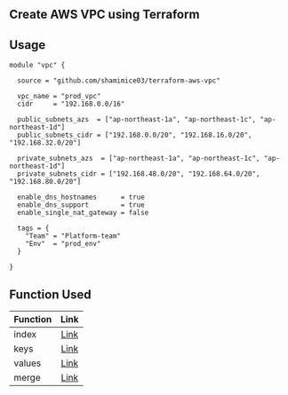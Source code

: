 ## Create AWS VPC using Terraform

## Usage
```
module "vpc" {

  source = "github.com/shamimice03/terraform-aws-vpc"

  vpc_name = "prod_vpc"
  cidr     = "192.168.0.0/16"

  public_subnets_azs  = ["ap-northeast-1a", "ap-northeast-1c", "ap-northeast-1d"]
  public_subnets_cidr = ["192.168.0.0/20", "192.168.16.0/20", "192.168.32.0/20"]

  private_subnets_azs  = ["ap-northeast-1a", "ap-northeast-1c", "ap-northeast-1d"]
  private_subnets_cidr = ["192.168.48.0/20", "192.168.64.0/20", "192.168.80.0/20"]

  enable_dns_hostnames      = true
  enable_dns_support        = true
  enable_single_nat_gateway = false

  tags = {
    "Team" = "Platform-team"
    "Env"  = "prod_env"
  }

}
```

## Function Used

| Function        | Link         
| ------------- |:-------------:| 
| index      | [Link](https://developer.hashicorp.com/terraform/language/functions/index_function)
| keys       | [Link](https://developer.hashicorp.com/terraform/language/functions/keys)   
| values     | [Link](https://developer.hashicorp.com/terraform/language/functions/values)
| merge      | [Link](https://developer.hashicorp.com/terraform/language/functions/merge)

